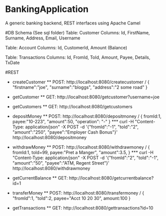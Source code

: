 # BankingApplication
A generic banking backend, REST interfaces using Apache Camel

#DB Schema (See sql folder)
Table: Customer 
Columns: Id, FirstName, Surname, Address, Email, Username

Table: Account 
Columns: Id, CustomerId, Amount (Balance)

Table: Transactions 
Columns: Id, FromId, ToId, Amount, Payee, Details, TxDate

#REST
* createCustomer
** POST: http://localhost:8080/createcustomer / { "firstname":"joe", "surname":"bloggs", "address":"2 some road" }

* getCustomer
** GET: http://localhost:8080/getcustomer?username=joe

* getCustomers
** GET: http://localhost:8080/getcustomers

* depositMoney
** POST: http://localhost:8080/depositmoney / { fromId:1, payee:"10-223", "amount":50, "operation": "-" }
*** curl -H "Content-Type: application/json" -X POST -d '{"fromId":"-1", "toId":"2", "amount":"250", "payee":"Employer Cash Bonus"}' http://localhost:8080/depositmoney

* withdrawMoney
** POST: http://localhost:8080/withdrawmoney / { fromId:1, toId=99, payee:"Pret a Manger", "amount":3.5,  }
*** curl -H "Content-Type: application/json" -X POST -d '{"fromId":"2", "toId":"-1", "amount":"50", "payee":"ATM, Regent Street"}' http://localhost:8080/withdrawmoney

* getCurrentBalance
** GET: http://localhost:8080/getcurrentbalance?id=1

* transferMoney
** POST: http://localhost:8080/transfermoney / { "fromId":1, "toId":2, payee="Acct 10 20 30", amount:100 }

* getTransactions
** GET: http://localhost:8080/gettransactions?id=10
